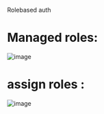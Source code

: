 Rolebased auth

Managed roles:
===================
![image](https://github.com/user-attachments/assets/5b807c36-dc7f-46ff-bb8a-338f337ea0ae)

assign roles :
====================
![image](https://github.com/user-attachments/assets/c02ec8d8-f336-45a2-8b79-f3b63c574fee)
